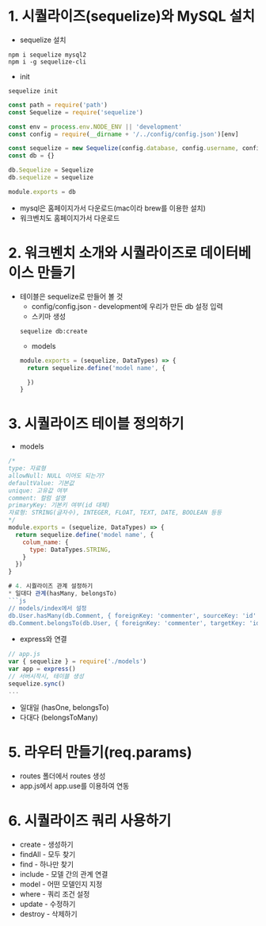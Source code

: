 # 1. 시퀄라이즈(sequelize)와 MySQL 설치
* sequelize 설치
```
npm i sequelize mysql2
npm i -g sequelize-cli
```

* init
```
sequelize init
```

```js
const path = require('path')
const Sequelize = require('sequelize')

const env = process.env.NODE_ENV || 'development'
const config = require(__dirname + '/../config/config.json')[env]

const sequelize = new Sequelize(config.database, config.username, config.password, config)
const db = {}

db.Sequelize = Sequelize
db.sequelize = sequelize

module.exports = db
```

* mysql은 홈페이지가서 다운로드(mac이라 brew를 이용한 설치)
* 워크벤치도 홈페이지가서 다운로드

# 2. 워크벤치 소개와 시퀄라이즈로 데이터베이스 만들기
* 테이블은 sequelize로 만들어 볼 것
  * config/config.json - development에 우리가 만든 db 설정 입력
  * 스키마 생성
  ```
  sequelize db:create
  ```
  * models
  ```js
  module.exports = (sequelize, DataTypes) => {
    return sequelize.define('model name', {

    })
  }
  ```

# 3. 시퀄라이즈 테이블 정의하기
  * models
  ```js
  /*
  type: 자료형
  allowNull: NULL 이어도 되는가?
  defaultValue: 기본값
  unique: 고유값 여부
  comment: 컬럼 설명
  primaryKey: 기본키 여부(id 대체)
  자료형: STRING(글자수), INTEGER, FLOAT, TEXT, DATE, BOOLEAN 등등
  */
  module.exports = (sequelize, DataTypes) => {
    return sequelize.define('model name', {
      colum_name: {
        type: DataTypes.STRING,
      }
    })
  }

# 4. 시퀄라이즈 관계 설정하기
* 일대다 관계(hasMany, belongsTo)
```js
// models/index에서 설정
db.User.hasMany(db.Comment, { foreignKey: 'commenter', sourceKey: 'id' })
db.Comment.belongsTo(db.User, { foreignKey: 'commenter', targetKey: 'id' })
```

* express와 연결
```js
// app.js
var { sequelize } = require('./models')
var app = express()
// 서버시작시, 테이블 생성
sequelize.sync()
...
```

* 일대일 (hasOne, belongsTo)
* 다대다 (belongsToMany)

# 5. 라우터 만들기(req.params)
* routes 폴더에서 routes 생성
* app.js에서 app.use를 이용하여 연동

# 6. 시퀄라이즈 쿼리 사용하기
* create - 생성하기
* findAll - 모두 찾기
* find - 하나만 찾기
* include - 모델 간의 관계 연결
* model - 어떤 모델인지 지정
* where - 쿼리 조건 설정
* update - 수정하기
* destroy - 삭제하기
